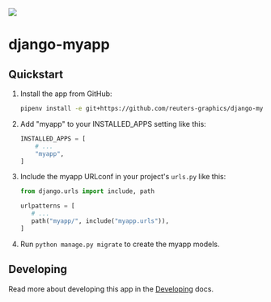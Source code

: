 ![](https://graphics.thomsonreuters.com/style-assets/images/logos/reuters-graphics-logo/svg/graphics-logo-color-dark.svg)

# django-myapp

## Quickstart

1. Install the app from GitHub:

   ```bash
   pipenv install -e git+https://github.com/reuters-graphics/django-myapp.git#egg=django-myapp
   ```

2. Add "myapp" to your INSTALLED_APPS setting like this:

   ```python
   INSTALLED_APPS = [
       # ...
       "myapp",
   ]
   ```

3. Include the myapp URLconf in your project's `urls.py` like this:

   ```python
   from django.urls import include, path

   urlpatterns = [
      # ...
      path("myapp/", include("myapp.urls")),
   ]
   ```

4. Run `python manage.py migrate` to create the myapp models.

## Developing

Read more about developing this app in the [Developing](./DEVELOPING.md) docs.
